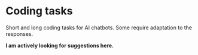 # Coding tasks

Short and long coding tasks for AI chatbots. Some require adaptation to the responses.

**I am actively looking for suggestions here.**

